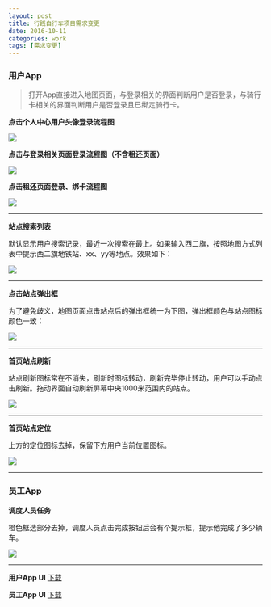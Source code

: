 ```yaml
---
layout: post
title: 行践自行车项目需求变更
date: 2016-10-11
categories: work
tags: [需求变更]
---
```


### 用户App

>打开App直接进入地图页面，与登录相关的界面判断用户是否登录，与骑行卡相关的界面判断用户是否登录且已绑定骑行卡。

**点击个人中心用户头像登录流程图**

![](http://7xsv37.com1.z0.glb.clouddn.com/zixingche_liucheng_denglu1.png)

**点击与登录相关页面登录流程图（不含租还页面）**

![](http://7xsv37.com1.z0.glb.clouddn.com/zixingche_liucheng_denglu2.png)

**点击租还页面登录、绑卡流程图**

![](http://7xsv37.com1.z0.glb.clouddn.com/zixingche_liucheng_denglu3.png)

---

**站点搜索列表**

默认显示用户搜索记录，最近一次搜索在最上。如果输入西二旗，按照地图方式列表中提示西二旗地铁站、xx、yy等地点。效果如下：

![](http://7xsv37.com1.z0.glb.clouddn.com/zixingche_biangeng_zhandian.png)

---

**点击站点弹出框**

为了避免歧义，地图页面点击站点后的弹出框统一为下图，弹出框颜色与站点图标颜色一致：

![](http://7xsv37.com1.z0.glb.clouddn.com/zixingche_biangeng_zhandianzhankai2.png)

---

**首页站点刷新**

站点刷新图标常在不消失，刷新时图标转动，刷新完毕停止转动，用户可以手动点击刷新。拖动界面自动刷新屏幕中央1000米范围内的站点。

![](http://7xsv37.com1.z0.glb.clouddn.com/zixingche_biangeng_zhandianshuanxin.png)

---

**首页站点定位**

上方的定位图标去掉，保留下方用户当前位置图标。

![](http://7xsv37.com1.z0.glb.clouddn.com/zixingche_biangeng_dingwei.png)

---

### 员工App

**调度人员任务**

橙色框选部分去掉，调度人员点击完成按钮后会有个提示框，提示他完成了多少辆车。

![](http://7xsv37.com1.z0.glb.clouddn.com/zixingche_biangeng_diaodurenwu.jpg)

---

**用户App UI**
[下载](http://7xv9u1.com1.z0.glb.clouddn.com/%E8%A1%8C%E8%B7%B5%E7%94%A8%E6%88%B7APP%20UI.rar)

**员工App UI**
[下载](http://7xv9u1.com1.z0.glb.clouddn.com/%E8%A1%8C%E8%B7%B5%E5%91%98%E5%B7%A5APP%20UI.zip)